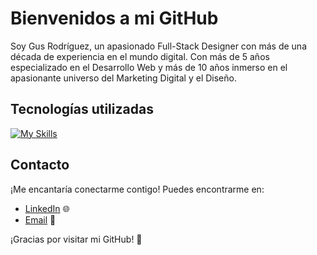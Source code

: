 # Bienvenidos a mi GitHub

Soy Gus Rodríguez, un apasionado Full-Stack Designer con más de una década de experiencia en el mundo digital. Con más de 5 años especializado en el Desarrollo Web y más de 10 años inmerso en el apasionante universo del Marketing Digital y el Diseño.


## Tecnologías utilizadas

[![My Skills](https://skillicons.dev/icons?i=js,html,css,react,redux,git,nodejs,express,sequelize,postgres,bootstraps )](https://skillicons.dev)


## Contacto

¡Me encantaría conectarme contigo! Puedes encontrarme en:

- [LinkedIn](https://www.linkedin.com/in/gusrdzurita/) 🌐
- [Email](mailto:gustavordzurita@gmail.com) 📧


¡Gracias por visitar mi GitHub! 👋


